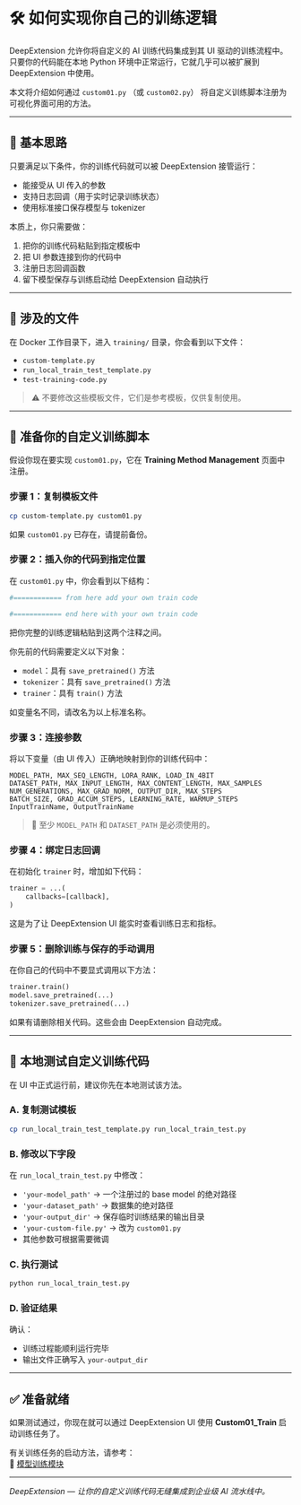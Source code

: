 
# 🛠️ 如何实现你自己的训练逻辑

DeepExtension 允许你将自定义的 AI 训练代码集成到其 UI 驱动的训练流程中。  
只要你的代码能在本地 Python 环境中正常运行，它就几乎可以被扩展到 DeepExtension 中使用。

本文将介绍如何通过 `custom01.py` （或 `custom02.py`） 将自定义训练脚本注册为可视化界面可用的方法。

---

## 🚀 基本思路

只要满足以下条件，你的训练代码就可以被 DeepExtension 接管运行：

- 能接受从 UI 传入的参数
- 支持日志回调（用于实时记录训练状态）
- 使用标准接口保存模型与 tokenizer

本质上，你只需要做：

1. 把你的训练代码粘贴到指定模板中  
2. 把 UI 参数连接到你的代码中  
3. 注册日志回调函数  
4. 留下模型保存与训练启动给 DeepExtension 自动执行

---

## 📁 涉及的文件

在 Docker 工作目录下，进入 `training/` 目录，你会看到以下文件：

- `custom-template.py`  
- `run_local_train_test_template.py`  
- `test-training-code.py`  

> ⚠️ 不要修改这些模板文件，它们是参考模板，仅供复制使用。

---

## 🧪 准备你的自定义训练脚本

假设你现在要实现 `custom01.py`，它在 **Training Method Management** 页面中注册。

### 步骤 1：复制模板文件

```bash
cp custom-template.py custom01.py
```

如果 `custom01.py` 已存在，请提前备份。

### 步骤 2：插入你的代码到指定位置

在 `custom01.py` 中，你会看到以下结构：

```python
#============ from here add your own train code

#============ end here with your own train code
```

把你完整的训练逻辑粘贴到这两个注释之间。

你先前的代码需要定义以下对象：

- `model`：具有 `save_pretrained()` 方法  
- `tokenizer`：具有 `save_pretrained()` 方法  
- `trainer`：具有 `train()` 方法  

如变量名不同，请改名为以上标准名称。

### 步骤 3：连接参数

将以下变量（由 UI 传入）正确地映射到你的训练代码中：

```text
MODEL_PATH, MAX_SEQ_LENGTH, LORA_RANK, LOAD_IN_4BIT
DATASET_PATH, MAX_INPUT_LENGTH, MAX_CONTENT_LENGTH, MAX_SAMPLES
NUM_GENERATIONS, MAX_GRAD_NORM, OUTPUT_DIR, MAX_STEPS
BATCH_SIZE, GRAD_ACCUM_STEPS, LEARNING_RATE, WARMUP_STEPS
InputTrainName, OutputTrainName
```

> 🚨 至少 `MODEL_PATH` 和 `DATASET_PATH` 是必须使用的。

### 步骤 4：绑定日志回调

在初始化 `trainer` 时，增加如下代码：

```python
trainer = ...(
    callbacks=[callback],
)
```

这是为了让 DeepExtension UI 能实时查看训练日志和指标。

### 步骤 5：删除训练与保存的手动调用

在你自己的代码中不要显式调用以下方法：

```python
trainer.train()
model.save_pretrained(...)
tokenizer.save_pretrained(...)
```

如果有请删除相关代码。这些会由 DeepExtension 自动完成。

---

## 🧪 本地测试自定义训练代码

在 UI 中正式运行前，建议你先在本地测试该方法。

### A. 复制测试模板

```bash
cp run_local_train_test_template.py run_local_train_test.py
```

### B. 修改以下字段

在 `run_local_train_test.py` 中修改：

- `'your-model_path'` → 一个注册过的 base model 的绝对路径
- `'your-dataset_path'` → 数据集的绝对路径
- `'your-output_dir'` → 保存临时训练结果的输出目录
- `'your-custom-file.py'` → 改为 `custom01.py`
- 其他参数可根据需要微调

### C. 执行测试

```bash
python run_local_train_test.py
```

### D. 验证结果

确认：

- 训练过程能顺利运行完毕  
- 输出文件正确写入 `your-output_dir`  

---

## ✅ 准备就绪

如果测试通过，你现在就可以通过 DeepExtension UI 使用 **Custom01_Train** 启动训练任务了。

有关训练任务的启动方法，请参考：  
📘 [模型训练模块](../user-guide/model-training.md)

---

*DeepExtension — 让你的自定义训练代码无缝集成到企业级 AI 流水线中。*
